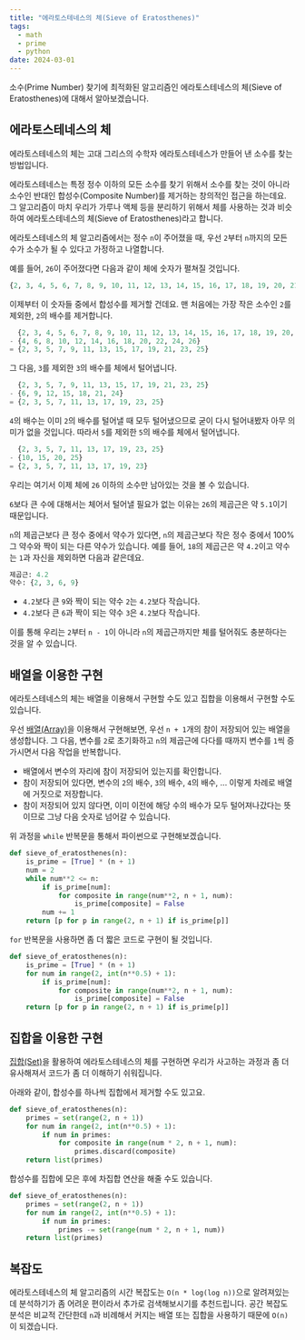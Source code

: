 ```yaml
---
title: "에라토스테네스의 체(Sieve of Eratosthenes)"
tags:
  - math
  - prime
  - python
date: 2024-03-01
---
```


소수(Prime Number) 찾기에 최적화된 알고리즘인 에라토스테네스의 체(Sieve of Eratosthenes)에 대해서 알아보겠습니다.

## 에라토스테네스의 체

에라토스테네스의 체는 고대 그리스의 수학자 에라토스테네스가 만들어 낸 소수를 찾는 방법입니다.

에라토스테네스는 특정 정수 이하의 모든 소수를 찾기 위해서 소수를 찾는 것이 아니라 소수인 반대인 합성수(Composite Number)를 제거하는 창의적인 접근을 하는데요.
그 알고리즘이 마치 우리가 가루나 액체 등을 분리하기 위해서 체를 사용하는 것과 비슷하여 에라토스테네스의 체(Sieve of Eratosthenes)라고 합니다.

에라토스테네스의 체 알고리즘에서는 정수 `n`이 주어졌을 때, 우선 `2`부터 `n`까지의 모든 수가 소수가 될 수 있다고 가정하고 나열합니다.

예를 들어, `26`이 주어졌다면 다음과 같이 체에 숫자가 펼쳐질 것입니다.

```py
{2, 3, 4, 5, 6, 7, 8, 9, 10, 11, 12, 13, 14, 15, 16, 17, 18, 19, 20, 21, 22, 23, 24, 25, 26}
```

이제부터 이 숫자들 중에서 합성수를 제거할 건데요.
맨 처음에는 가장 작은 소수인 `2`를 제외한, `2`의 배수를 제거합니다.

```py
  {2, 3, 4, 5, 6, 7, 8, 9, 10, 11, 12, 13, 14, 15, 16, 17, 18, 19, 20, 21, 22, 23, 24, 25, 26}
- {4, 6, 8, 10, 12, 14, 16, 18, 20, 22, 24, 26}
= {2, 3, 5, 7, 9, 11, 13, 15, 17, 19, 21, 23, 25}
```

그 다음, `3`를 제외한 `3`의 배수를 체에서 털어냅니다.

```py
  {2, 3, 5, 7, 9, 11, 13, 15, 17, 19, 21, 23, 25}
- {6, 9, 12, 15, 18, 21, 24}
= {2, 3, 5, 7, 11, 13, 17, 19, 23, 25}
```

`4`의 배수는 이미 `2`의 배수를 털어낼 때 모두 털어냈으므로 굳이 다시 털어내봤자 아무 의미가 없을 것입니다.
따라서 `5`를 제외한 `5`의 배수를 체에서 털어냅니다.

```py
  {2, 3, 5, 7, 11, 13, 17, 19, 23, 25}
- {10, 15, 20, 25}
= {2, 3, 5, 7, 11, 13, 17, 19, 23}
```

우리는 여기서 이제 체에 `26` 이하의 소수만 남아있는 것을 볼 수 있습니다.

`6`보다 큰 수에 대해서는 체어서 털어낼 필요가 없는 이유는 `26`의 제곱근은 약 `5.1`이기 때문입니다.

`n`의 제곱근보다 큰 정수 중에서 약수가 있다면, `n`의 제곱근보다 작은 정수 중에서 100% 그 약수와 짝이 되는 다른 약수가 있습니다.
예를 들어, `18`의 제곱근은 약 `4.2`이고 약수는 `1`과 자신을 제외하면 다음과 같은데요.

```py
제곱근: 4.2
약수: {2, 3, 6, 9}
```

- `4.2`보다 큰 `9`와 짝이 되는 약수 `2`는 `4.2`보다 작습니다.
- `4.2`보다 큰 `6`과 짝이 되는 약수 `3`은 `4.2`보다 작습니다.

이를 통해 우리는 `2`부터 `n - 1`이 아니라 `n`의 제곱근까지만 체를 털어줘도 충분하다는 것을 알 수 있습니다.

## 배열을 이용한 구현

에라토스테네스의 체는 배열을 이용해서 구현할 수도 있고 집합을 이용해서 구현할 수도 있습니다.

우선 [배열(Array)](/data-structures/array/)을 이용해서 구현해보면, 우선 `n + 1`개의 참이 저장되어 있는 배열을 생성합니다.
그 다음, 변수를 `2`로 초기화하고 `n`의 제곱근에 다다를 때까지 변수를 `1`씩 증가시면서 다음 작업을 반복합니다.

- 배열에서 변수의 자리에 참이 저장되어 있는지를 확인합니다.
- 참이 저장되어 있다면, 변수의 `2`의 배수, `3`의 배수, `4`의 배수, ... 이렇게 차례로 배열에 거짓으로 저장합니다.
- 참이 저장되어 있지 않다면, 이미 이전에 해당 수의 배수가 모두 털어져나갔다는 뜻이므로 그냥 다음 숫자로 넘어갈 수 있습니다.

위 과정을 `while` 반복문을 통해서 파이썬으로 구현해보겠습니다.

```py
def sieve_of_eratosthenes(n):
    is_prime = [True] * (n + 1)
    num = 2
    while num**2 <= n:
        if is_prime[num]:
            for composite in range(num**2, n + 1, num):
                is_prime[composite] = False
        num += 1
    return [p for p in range(2, n + 1) if is_prime[p]]
```

`for` 반복문을 사용하면 좀 더 짧은 코드로 구현이 될 것입니다.

```py
def sieve_of_eratosthenes(n):
    is_prime = [True] * (n + 1)
    for num in range(2, int(n**0.5) + 1):
        if is_prime[num]:
            for composite in range(num**2, n + 1, num):
                is_prime[composite] = False
    return [p for p in range(2, n + 1) if is_prime[p]]
```

## 집합을 이용한 구현

[집합(Set)](/data-structures/set/)을 활용하여 에라토스테네스의 체를 구현하면 우리가 사고하는 과정과 좀 더 유사해져서 코드가 좀 더 이해하기 쉬워집니다.

아래와 같이, 합성수를 하나씩 집합에서 제거할 수도 있고요.

```py
def sieve_of_eratosthenes(n):
    primes = set(range(2, n + 1))
    for num in range(2, int(n**0.5) + 1):
        if num in primes:
            for composite in range(num * 2, n + 1, num):
                primes.discard(composite)
    return list(primes)
```

합성수를 집합에 모은 후에 차집합 연산을 해줄 수도 있습니다.

```py
def sieve_of_eratosthenes(n):
    primes = set(range(2, n + 1))
    for num in range(2, int(n**0.5) + 1):
        if num in primes:
            primes -= set(range(num * 2, n + 1, num))
    return list(primes)
```

## 복잡도

에라토스테네스의 체 알고리즘의 시간 복잡도는 `O(n * log(log n))`으로 알려져있는데 분석하기가 좀 어려운 편이라서 추가로 검색해보시기를 추천드립니다.
공간 복잡도 분석은 비교적 간단한데 `n`과 비례해서 커지는 배열 또는 집합을 사용하기 때문에 `O(n)`이 되겠습니다.
